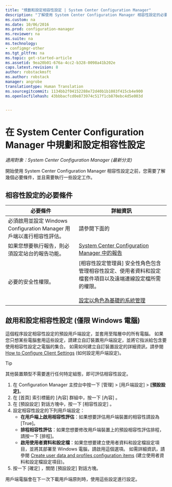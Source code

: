 ```yaml
---
title: "規劃和設定相容性設定 | System Center Configuration Manager"
description: "了解使用 System Center Configuration Manager 相容性設定的必要條件和設定工作。"
ms.custom: na
ms.date: 10/06/2016
ms.prod: configuration-manager
ms.reviewer: na
ms.suite: na
ms.technology:
- configmgr-other
ms.tgt_pltfrm: na
ms.topic: get-started-article
ms.assetid: 9ea20b01-676a-4cc2-b328-0098a41b202e
caps.latest.revision: 8
author: robstackmsft
ms.author: robstack
manager: angrobe
translationtype: Human Translation
ms.sourcegitcommit: 1134bb2f04152288e72d40b1b1083f415cb4e900
ms.openlocfilehash: 43bbbacfcd0e873974c517f1cb870ebc4d5e003d


---
```

# <a name="plan-for-and-configure-compliance-settings-in-system-center-configuration-manager"></a>在 System Center Configuration Manager 中規劃和設定相容性設定

*適用對象：System Center Configuration Manager (最新分支)*

開始使用 System Center Configuration Manager 相容性設定之前，您需要了解幾個必要條件，並且需要執行一些設定工作。  

## <a name="prerequisites-for-compliance-settings"></a>相容性設定的必要條件  

|必要條件|詳細資訊|  
|------------------|----------------------|  
|必須啟用並設定 Windows Configuration Manager 用戶端以進行相容性評估。|請參閱下面的|  
|如果您想要執行報告，則必須設定站台的報告功能。|[System Center Configuration Manager 中的報告](../../core/servers/manage/reporting.md)|  
|必要的安全性權限。|[相容性設定管理員] 安全性角色包含管理相容性設定、使用者資料和設定檔套件項目以及遠端連線設定檔所需的權限。<br /><br /> [設定以角色為基礎的系統管理](../../core/servers/deploy/configure/configure-role-based-administration.md)|  

##  <a name="enable-and-configure-compliance-settings-for-windows-pcs-only"></a>啟用和設定相容性設定 (僅限 Windows 電腦)  

這個程序設定相容性設定的預設用戶端設定，並套用至階層中的所有電腦。 如果您只想某些電腦套用這些設定，請建立自訂裝置用戶端設定，並將它指派給包含要使用相容性設定之電腦的集合。 如需如何建立自訂裝置設定的詳細資訊，請參閱 [How to Configure Client Settings](../../core/clients/deploy/configure-client-settings.md) (如何設定用戶端設定)。  

> [!TIP]  
>  其他裝置類型不需要進行任何特定組態，即可評估相容性設定。  

1.  在 Configuration Manager 主控台中按一下 [管理] > [用戶端設定] > **[預設設定]**。  
2.  在 [首頁]  索引標籤的 [內容]  群組中，按一下 [內容] 。  
3.  在 [預設設定]  對話方塊中，按一下 [相容性設定] 。  
4.  設定相容性設定的下列用戶端設定：
    - **在用戶端上啟用相容性評估**：如果想要評估用戶端裝置的相容性請設為 [True]。
    - **排程相容性評估**：如果您想要修改用戶端裝置上的預設相容性評估排程，請按一下 [排程]。
    - **啟用使用者資料和設定檔**：如果您想要建立使用者資料和設定檔設定項目，並將其部署至 Windows 電腦，請啟用這個選項。 如需詳細資訊，請參閱 [Create user data and profiles configuration items](/sccm/compliance/deploy-use/create-remote-connection-profiles) (建立使用者資料和設定檔設定項目)。
5. 按一下 [確定]  ，關閉 [預設設定]  對話方塊。  

用戶端電腦會在下一次下載用戶端原則時，使用這些設定進行設定。  



<!--HONumber=Nov16_HO1-->


